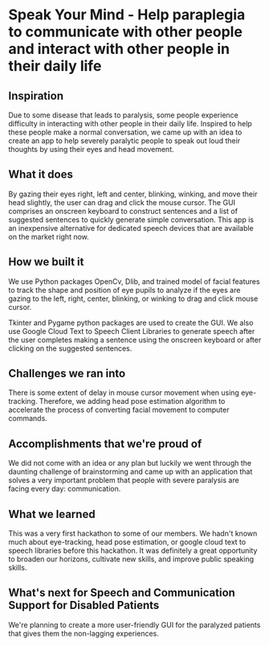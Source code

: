 # Speak Your Mind - Help paraplegia to communicate with other people and interact with other people in their daily life

## Inspiration
Due to some disease that leads to paralysis, some people experience difficulty in interacting with other people in their daily life. Inspired to help these people make a normal conversation,  we came up with an idea to create an app to help severely paralytic people to speak out loud their thoughts by using their eyes and head movement. 

## What it does
By gazing their eyes right, left and center, blinking, winking, and move their head slightly, the user can drag and click the mouse cursor. The GUI comprises an onscreen keyboard to construct sentences and a list of suggested sentences to quickly generate simple conversation. This app is an inexpensive alternative for dedicated speech devices that are available on the market right now.

## How we built it
We use Python packages OpenCv, Dlib, and trained model of facial features to track the shape and position of eye pupils to analyze if the eyes are gazing to the left, right, center, blinking, or winking to drag and click mouse cursor.

Tkinter and Pygame python packages are used to create the GUI. We also use Google Cloud Text to Speech Client Libraries to generate speech after the user completes making a sentence using the onscreen keyboard or after clicking on the suggested sentences. 

## Challenges we ran into
There is some extent of delay in mouse cursor movement when using eye-tracking. Therefore, we adding head pose estimation algorithm to accelerate the process of converting facial movement to computer commands. 

## Accomplishments that we're proud of
We did not come with an idea or any plan but luckily we went through the daunting challenge of brainstorming and came up with an application that solves a very important problem that people with severe paralysis are facing every day: communication.

## What we learned
This was a very first hackathon to some of our members. We hadn't known much about eye-tracking, head pose estimation, or google cloud text to speech libraries before this hackathon. It was definitely a great opportunity to broaden our horizons, cultivate new skills, and improve public speaking skills. 

## What's next for Speech and Communication Support for Disabled Patients
We're planning to create a more user-friendly GUI for the paralyzed patients that gives them the non-lagging experiences.